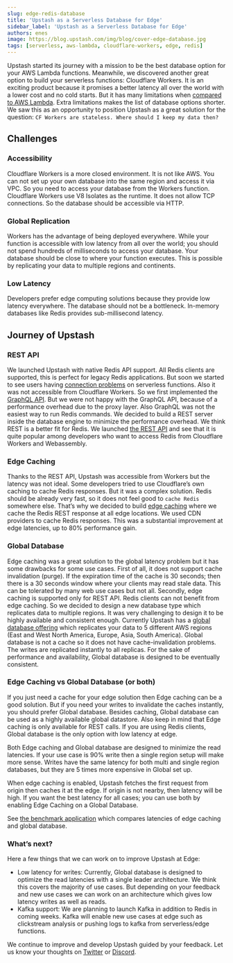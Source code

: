 ```yaml
---
slug: edge-redis-database
title: 'Upstash as a Serverless Database for Edge'
sidebar_label: 'Upstash as a Serverless Database for Edge'
authors: enes
image: https://blog.upstash.com/img/blog/cover-edge-database.jpg
tags: [serverless, aws-lambda, cloudflare-workers, edge, redis]
---
```




Upstash started its journey with a mission to be the best database option for your AWS Lambda functions. Meanwhile, we discovered another great option to build your serverless functions: Cloudflare Workers. It is an exciting product because it promises a better latency all over the world with a lower cost and no cold starts. But it has many limitations when [compared to AWS Lambda](https://blog.upstash.com/aws-lambda-vs-cloudflare-workers). Extra limitations makes the list of database options shorter. We saw this as an opportunity to position Upstash as a great solution for the question: `CF Workers are stateless. Where should I keep my data then?`

<!--truncate-->

## Challenges

### Accessibility

Cloudflare Workers is a more closed environment. It is not like AWS. You can not set up your own database into the same region and access it via VPC. So you need to access your database from the Workers function. Cloudflare Workers use V8 Isolates as the runtime. It does not allow TCP connections. So the database should be accessible via HTTP.


### Global Replication

Workers has the advantage of being deployed everywhere. While your function is accessible with low latency from all over the world; you should not spend hundreds of milliseconds to access your database. Your database should be close to where your function executes. This is possible by replicating your data to multiple regions and continents.


### Low Latency

Developers prefer edge computing solutions because they provide low latency everywhere. The database should not be a bottleneck. In-memory databases like Redis provides sub-millisecond latency.




## Journey of Upstash


### REST API

We launched Upstash with native Redis API support. All Redis clients are supported, this is perfect for legacy Redis applications. But soon we started to see users having [connection problems](https://blog.upstash.com/serverless-database-connections) on serverless functions. Also it was not accessible from Cloudflare Workers. So we first implemented the [GraphQL API](https://docs.upstash.com/features/graphqlapi). But we were not happy with the GraphQL API, because of a performance overhead due to the proxy layer. Also GraphQL was not the easiest way to run Redis commands. We decided to build a REST server inside the database engine to minimize the performance overhead. We think REST is a better fit for Redis. We launched [the REST API](https://docs.upstash.com/features/restapi) and see that it is quite popular among developers who want to access Redis from Cloudflare Workers and Webassembly.


### Edge Caching

Thanks to the REST API, Upstash was accessible from Workers but the latency was not ideal. Some developers tried to use Cloudflare’s own caching to cache Redis responses. But it was a complex solution. Redis should be already very fast, so it does not feel good to `cache Redis` somewhere else. That’s why we decided to build [edge caching](https://docs.upstash.com/features/edgecaching) where we cache the Redis REST response at all edge locations. We used CDN providers to cache Redis responses. This was a substantial improvement at edge latencies, up to 80% performance gain.


### Global Database

Edge caching was a great solution to the global latency problem but it has some drawbacks for some use cases. First of all, it does not support cache invalidation (purge). If the expiration time of the cache is 30 seconds; then there is a 30 seconds window where your clients may read stale data. This can be tolerated by many web use cases but not all. Secondly, edge caching is supported only for REST API. Redis clients can not benefit from edge caching. So we decided to design a new database type which replicates data to multiple regions. It was very challenging to design it to be highly available and consistent enough. Currently Upstash has a [global database offering](https://docs.upstash.com/features/globaldatabase) which replicates your data to 5 different AWS regions (East and West North America, Europe, Asia, South America). Global database is not a cache so it does not have cache-invalidation problems. The writes are replicated instantly to all replicas. For the sake of performance and availability, Global database is designed to be eventually consistent.


### Edge Caching vs Global Database (or both)

If you just need a cache for your edge solution then Edge caching can be a good solution. But if you need your writes to invalidate the caches instantly, you should prefer Global database. Besides caching, Global database can be used as a highly available global datastore. Also keep in mind that Edge caching is only available for REST calls. If you are using Redis clients, Global database is the only option with low latency at edge.

Both Edge caching and Global database are designed to minimize the read latencies. If your use case is 90% write then a single region setup will make more sense. Writes have the same latency for both multi and single region databases, but they are 5 times more expensive in Global set up.

When edge caching is enabled, Upstash fetches the first request from origin then caches it at the edge. If origin is not nearby, then latency will be high. If you want the best latency for all cases; you can use both by enabling Edge Caching on a Global Database.

See [the benchmark application](https://edge-benchmark.vercel.app/) which compares latencies of edge caching and global database.


###  What’s next?

Here a few things that we can work on to improve Upstash at Edge:

* Low latency for writes: Currently, Global database is designed to optimize the read latencies with a single leader architecture. We think this covers the majority of use cases. But depending on your feedback and new use cases we can work on an architecture which gives low latency writes as well as reads.
* Kafka support: We are planning to launch Kafka in addition to Redis in coming weeks. Kafka will enable new use cases at edge such as clickstream analysis or pushing logs to kafka from serverless/edge functions.


We continue to improve and develop Upstash guided by your feedback. Let us know your thoughts on [Twitter](https://twitter.com/upstash) or [Discord](https://discord.gg/w9SenAtbme).  
